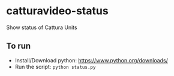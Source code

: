 # catturavideo-status
Show status of Cattura Units

## To run
* Install/Download python:
https://www.python.org/downloads/
* Run the script:
`python status.py`
